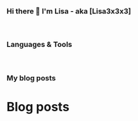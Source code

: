 ### Hi there 👋 I'm Lisa - aka [Lisa3x3x3]

<br />

### Languages & Tools 

<br />

### My blog posts
# Blog posts
<!-- BLOG-POST-LIST:START -->
<!-- BLOG-POST-LIST:END -->